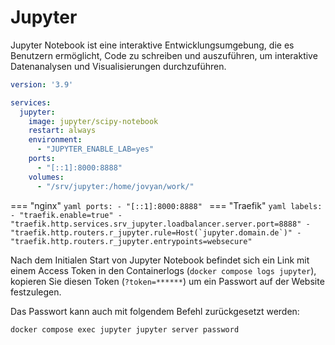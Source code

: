 # Jupyter

Jupyter Notebook ist eine interaktive Entwicklungsumgebung, die es Benutzern ermöglicht, Code zu schreiben und
auszuführen, um interaktive Datenanalysen und Visualisierungen durchzuführen.

```yaml
version: '3.9'

services:
  jupyter:
    image: jupyter/scipy-notebook
    restart: always
    environment:
      - "JUPYTER_ENABLE_LAB=yes"
    ports:
      - "[::1]:8000:8888"
    volumes:
      - "/srv/jupyter:/home/jovyan/work/"
```

=== "nginx"
    ```yaml
        ports:
        - "[::1]:8000:8888"
    ```
=== "Traefik"
    ```yaml
        labels:
          - "traefik.enable=true"
          - "traefik.http.services.srv_jupyter.loadbalancer.server.port=8888"
          - "traefik.http.routers.r_jupyter.rule=Host(`jupyter.domain.de`)"
          - "traefik.http.routers.r_jupyter.entrypoints=websecure"
    ```

Nach dem Initialen Start von Jupyter Notebook befindet sich 
ein Link mit einem Access Token in den Containerlogs 
(`docker compose logs jupyter`), kopieren Sie diesen 
Token (`?token=******`) um ein Passwort auf der Website festzulegen.

Das Passwort kann auch mit folgendem Befehl zurückgesetzt werden:
```shell
docker compose exec jupyter jupyter server password
```
